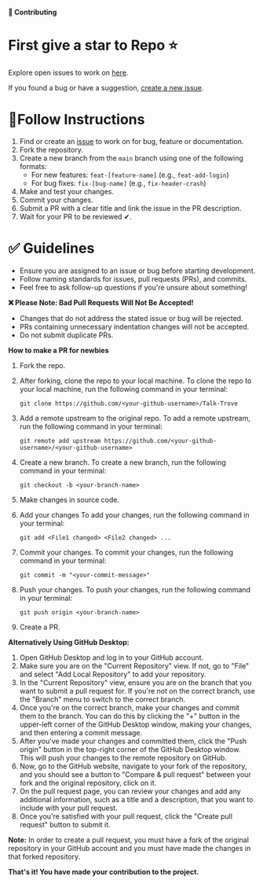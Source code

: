 **🤝 Contributing**

# First give a star to Repo ⭐

Explore open issues to work on [here](https://github.com/kartikayasijaa/talk-trove/issues).

If you found a bug or have a suggestion, [create a new issue](https://github.com/kartikayasijaa/talk-trove/issues/new).

# **🔼Follow Instructions**

1. Find or create an [issue](https://github.com/kartikayasijaa/talk-trove/issues) to work on for bug, feature or documentation.
2. Fork the repository.
3. Create a new branch from the `main` branch using one of the following formats:
    - For new features: `feat-[feature-name]` (e.g., `feat-add-login`)
    - For bug fixes: `fix-[bug-name]` (e.g., `fix-header-crash`)
4. Make and test your changes.
5. Commit your changes.
6. Submit a PR with a clear title and link the issue in the PR description.
7. Wait for your PR to be reviewed ✔.

# **✅ Guidelines**

- Ensure you are assigned to an issue or bug before starting development.
- Follow naming standards for issues, pull requests (PRs), and commits.
- Feel free to ask follow-up questions if you're unsure about something!

**❌ Please Note: Bad Pull Requests Will Not Be Accepted!**

- Changes that do not address the stated issue or bug will be rejected.
- PRs containing unnecessary indentation changes will not be accepted.
- Do not submit duplicate PRs.

**How to make a PR for newbies**

1. Fork the repo.
2. After forking, clone the repo to your local machine. To clone the repo to your local machine, run the following command in your terminal:
    
    ```
    git clone https://github.com/<your-github-username>/Talk-Trove
    ```
    
3. Add a remote upstream to the original repo. To add a remote upstream, run the following command in your terminal:
    
    ```
    git remote add upstream https://github.com/<your-github-username>/<your-github-username>
    ```
    
4. Create a new branch. To create a new branch, run the following command in your terminal:
    
    ```
    git checkout -b <your-branch-name>
    ```
    
5. Make changes in source code.
6. Add your changes To add your changes, run the following command in your terminal:
    
    ```
    git add <File1 changed> <File2 changed> ...
    ```
    
7. Commit your changes. To commit your changes, run the following command in your terminal:
    
    ```
    git commit -m "<your-commit-message>"
    ```
    
8. Push your changes. To push your changes, run the following command in your terminal:
    
    ```
    git push origin <your-branch-name>
    ```
    
9. Create a PR.

**Alternatively Using GitHub Desktop:**

1. Open GitHub Desktop and log in to your GitHub account.
2. Make sure you are on the "Current Repository" view. If not, go to "File" and select "Add Local Repository" to add your repository.
3. In the "Current Repository" view, ensure you are on the branch that you want to submit a pull request for. If you're not on the correct branch, use the "Branch" menu to switch to the correct branch.
4. Once you're on the correct branch, make your changes and commit them to the branch. You can do this by clicking the "+" button in the upper-left corner of the GitHub Desktop window, making your changes, and then entering a commit message.
5. After you've made your changes and committed them, click the "Push origin" button in the top-right corner of the GitHub Desktop window. This will push your changes to the remote repository on GitHub.
6. Now, go to the GitHub website, navigate to your fork of the repository, and you should see a button to "Compare & pull request" between your fork and the original repository, click on it.
7. On the pull request page, you can review your changes and add any additional information, such as a title and a description, that you want to include with your pull request.
8. Once you're satisfied with your pull request, click the "Create pull request" button to submit it.

**Note:** In order to create a pull request, you must have a fork of the original repository in your GitHub account and you must have made the changes in that forked repository.

**That's it! You have made your contribution to the project.**